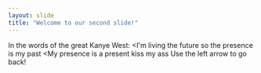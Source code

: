 ```yaml
---
layout: slide
title: "Welcome to our second slide!"
---
```

In the words of the great Kanye West: 
<I'm living the future so the presence is my past
<My presence is a present kiss my ass
Use the left arrow to go back!
